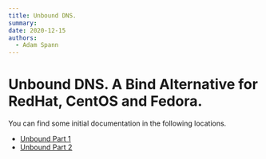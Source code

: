 ```yaml
---
title: Unbound DNS.
summary:
date: 2020-12-15
authors:
  - Adam Spann
---
```

# Unbound DNS. A Bind Alternative for RedHat, CentOS and Fedora.

You can find some initial documentation in the following locations.

- [Unbound Part 1](https://www.redhat.com/sysadmin/bound-dns)
- [Unbound Part 2](https://www.redhat.com/sysadmin/forwarding-dns-2)
